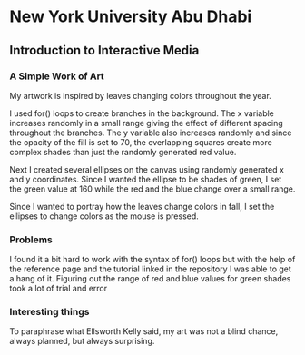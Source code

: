 # New York University Abu Dhabi
## Introduction to Interactive Media
### A Simple Work of Art

My artwork is inspired by leaves changing colors throughout the year.

I used for() loops to create branches in the background. The x variable increases randomly in a small range giving the effect of different spacing throughout the branches. The y variable also increases randomly and since the opacity of the fill is set to 70, the overlapping squares create more complex shades than just the randomly generated red value.

Next I created several ellipses on the canvas using randomly generated x and y coordinates. Since I wanted the ellipse to be shades of green, I set the green value at 160 while the red and the blue change over a small range.

Since I wanted to portray how the leaves change colors in fall, I set the ellipses to change colors as the mouse is pressed.

### Problems
I found it a bit hard to work with the syntax of for() loops but with the help of the reference page and the tutorial linked in the repository I was able to get a hang of it.
Figuring out the range of red and blue values for green shades took a lot of trial and error

### Interesting things
To paraphrase what Ellsworth Kelly said, my art was not a blind chance, always planned, but always surprising.

